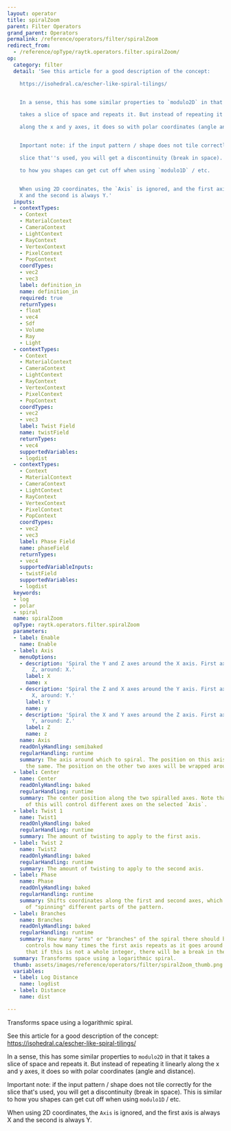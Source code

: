 ```yaml
---
layout: operator
title: spiralZoom
parent: Filter Operators
grand_parent: Operators
permalink: /reference/operators/filter/spiralZoom
redirect_from:
  - /reference/opType/raytk.operators.filter.spiralZoom/
op:
  category: filter
  detail: 'See this article for a good description of the concept:

    https://isohedral.ca/escher-like-spiral-tilings/


    In a sense, this has some similar properties to `modulo2D` in that it

    takes a slice of space and repeats it. But instead of repeating it linearly

    along the x and y axes, it does so with polar coordinates (angle and distance).


    Important note: if the input pattern / shape does not tile correctly for the

    slice that''s used, you will get a discontinuity (break in space). This is similar

    to how you shapes can get cut off when using `modulo1D` / etc.


    When using 2D coordinates, the `Axis` is ignored, and the first axis is always
    X and the second is always Y.'
  inputs:
  - contextTypes:
    - Context
    - MaterialContext
    - CameraContext
    - LightContext
    - RayContext
    - VertexContext
    - PixelContext
    - PopContext
    coordTypes:
    - vec2
    - vec3
    label: definition_in
    name: definition_in
    required: true
    returnTypes:
    - float
    - vec4
    - Sdf
    - Volume
    - Ray
    - Light
  - contextTypes:
    - Context
    - MaterialContext
    - CameraContext
    - LightContext
    - RayContext
    - VertexContext
    - PixelContext
    - PopContext
    coordTypes:
    - vec2
    - vec3
    label: Twist Field
    name: twistField
    returnTypes:
    - vec4
    supportedVariables:
    - logdist
  - contextTypes:
    - Context
    - MaterialContext
    - CameraContext
    - LightContext
    - RayContext
    - VertexContext
    - PixelContext
    - PopContext
    coordTypes:
    - vec2
    - vec3
    label: Phase Field
    name: phaseField
    returnTypes:
    - vec4
    supportedVariableInputs:
    - twistField
    supportedVariables:
    - logdist
  keywords:
  - log
  - polar
  - spiral
  name: spiralZoom
  opType: raytk.operators.filter.spiralZoom
  parameters:
  - label: Enable
    name: Enable
  - label: Axis
    menuOptions:
    - description: 'Spiral the Y and Z axes around the X axis. First axis: Y, second:
        Z, around: X.'
      label: X
      name: x
    - description: 'Spiral the Z and X axes around the Y axis. First axis: Z, second:
        X, around: Y.'
      label: Y
      name: y
    - description: 'Spiral the X and Y axes around the Z axis. First axis: X, second:
        Y, around: Z.'
      label: Z
      name: z
    name: Axis
    readOnlyHandling: semibaked
    regularHandling: runtime
    summary: The axis around which to spiral. The position on this axis will stay
      the same. The position on the other two axes will be wrapped around this axis.
  - label: Center
    name: Center
    readOnlyHandling: baked
    regularHandling: runtime
    summary: The center position along the two spiralled axes. Note that the parts
      of this will control different axes on the selected `Axis`.
  - label: Twist 1
    name: Twist1
    readOnlyHandling: baked
    regularHandling: runtime
    summary: The amount of twisting to apply to the first axis.
  - label: Twist 2
    name: Twist2
    readOnlyHandling: baked
    regularHandling: runtime
    summary: The amount of twisting to apply to the second axis.
  - label: Phase
    name: Phase
    readOnlyHandling: baked
    regularHandling: runtime
    summary: Shifts coordinates along the first and second axes, which has the effect
      of "spinning" different parts of the pattern.
  - label: Branches
    name: Branches
    readOnlyHandling: baked
    regularHandling: runtime
    summary: How many "arms" or "branches" of the spiral there should be. This is
      controls how many times the first axis repeats as it goes around the axis. Note
      that if this is not a whole integer, there will be a break in the spiral.
  summary: Transforms space using a logarithmic spiral.
  thumb: assets/images/reference/operators/filter/spiralZoom_thumb.png
  variables:
  - label: Log Distance
    name: logdist
  - label: Distance
    name: dist

---
```



Transforms space using a logarithmic spiral.

See this article for a good description of the concept:
https://isohedral.ca/escher-like-spiral-tilings/

In a sense, this has some similar properties to `modulo2D` in that it
takes a slice of space and repeats it. But instead of repeating it linearly
along the x and y axes, it does so with polar coordinates (angle and distance).

Important note: if the input pattern / shape does not tile correctly for the
slice that's used, you will get a discontinuity (break in space). This is similar
to how you shapes can get cut off when using `modulo1D` / etc.

When using 2D coordinates, the `Axis` is ignored, and the first axis is always X and the second is always Y.